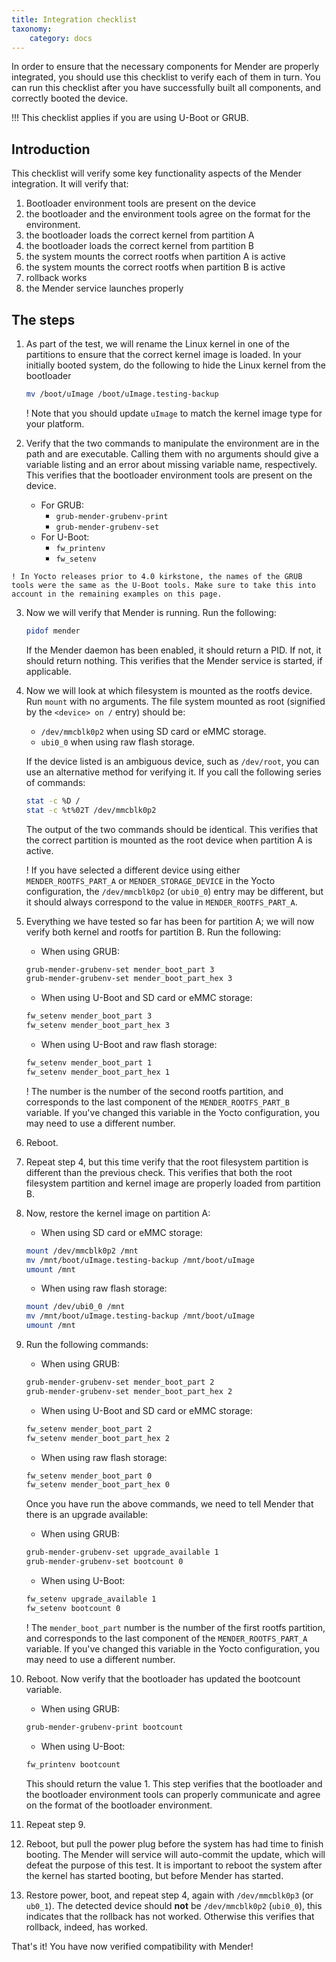 ```yaml
---
title: Integration checklist
taxonomy:
    category: docs
---
```


In order to ensure that the necessary components for Mender are properly integrated, you should use this checklist to verify each of them in turn. You can run this checklist after you have successfully built all components, and correctly booted the device.

!!! This checklist applies if you are using U-Boot or GRUB.

## Introduction

This checklist will verify some key functionality aspects of the Mender integration. It will verify that:

1. Bootloader environment tools are present on the device
2. the bootloader and the environment tools agree on the format for the environment.
3. the bootloader loads the correct kernel from partition A
4. the bootloader loads the correct kernel from partition B
5. the system mounts the correct rootfs when partition A is active
6. the system mounts the correct rootfs when partition B is active
7. rollback works
8. the Mender service launches properly

## The steps

1. As part of the test, we will rename the Linux kernel in one of the partitions to ensure that the correct kernel image is loaded. In your initially booted system, do the following to hide the Linux kernel from the bootloader

   ```bash
   mv /boot/uImage /boot/uImage.testing-backup
   ```

   ! Note that you should update `uImage` to match the kernel image type for your platform.

2. Verify that the two commands to manipulate the environment are in the path and are executable. Calling them with no arguments should give a variable listing and an error about missing variable name, respectively. This verifies that the bootloader environment tools are present on the device.

    * For GRUB:
        * `grub-mender-grubenv-print`
        * `grub-mender-grubenv-set`
    * For U-Boot:
        * `fw_printenv`
        * `fw_setenv`

<!--AUTOVERSION: "prior to 4.0 %"/ignore-->
    ! In Yocto releases prior to 4.0 kirkstone, the names of the GRUB tools were the same as the U-Boot tools. Make sure to take this into account in the remaining examples on this page.

3. Now we will verify that Mender is running. Run the following:

   ```bash
   pidof mender
   ```

   If the Mender daemon has been enabled, it should return a PID. If not, it should return nothing. This verifies that the Mender service is started, if applicable.

4. Now we will look at which filesystem is mounted as the rootfs device. Run `mount` with no arguments. The file system mounted as root (signified by the `<device> on /` entry) should be:

   - `/dev/mmcblk0p2` when using SD card or eMMC storage.
   - `ubi0_0` when using raw flash storage.

   If the device listed is an ambiguous device, such as `/dev/root`, you can use an alternative method for verifying it. If you call the following series of commands:

   ```bash
   stat -c %D /
   stat -c %t%02T /dev/mmcblk0p2
   ```

   The output of the two commands should be identical. This verifies that the correct partition is mounted as the root device when partition A is active.

   ! If you have selected a different device using either `MENDER_ROOTFS_PART_A` or `MENDER_STORAGE_DEVICE` in the Yocto configuration, the `/dev/mmcblk0p2` (or `ubi0_0`) entry may be different, but it should always correspond to the value in `MENDER_ROOTFS_PART_A`.

5. Everything we have tested so far has been for partition A; we will now verify both kernel and rootfs for partition B. Run the following:

   - When using GRUB:
   ```bash
   grub-mender-grubenv-set mender_boot_part 3
   grub-mender-grubenv-set mender_boot_part_hex 3
   ```

   - When using U-Boot and SD card or eMMC storage:
   ```bash
   fw_setenv mender_boot_part 3
   fw_setenv mender_boot_part_hex 3
   ```

   - When using U-Boot and raw flash storage:
   ```bash
   fw_setenv mender_boot_part 1
   fw_setenv mender_boot_part_hex 1
   ```

   ! The number is the number of the second rootfs partition, and corresponds to the last component of the `MENDER_ROOTFS_PART_B` variable. If you've changed this variable in the Yocto configuration, you may need to use a different number.

6. Reboot.

7. Repeat step 4, but this time verify that the root filesystem partition is different than the previous check. This verifies that both the root filesystem partition and kernel image are properly loaded from partition B.

8. Now, restore the kernel image on partition A:

    - When using SD card or eMMC storage:
    ```bash
    mount /dev/mmcblk0p2 /mnt
    mv /mnt/boot/uImage.testing-backup /mnt/boot/uImage
    umount /mnt
    ```

    - When using raw flash storage:
    ```bash
    mount /dev/ubi0_0 /mnt
    mv /mnt/boot/uImage.testing-backup /mnt/boot/uImage
    umount /mnt
    ```

9. Run the following commands:

    - When using GRUB:
    ```bash
    grub-mender-grubenv-set mender_boot_part 2
    grub-mender-grubenv-set mender_boot_part_hex 2
    ```

    - When using U-Boot and SD card or eMMC storage:
    ```bash
    fw_setenv mender_boot_part 2
    fw_setenv mender_boot_part_hex 2
    ```

    - When using raw flash storage:
    ```bash
    fw_setenv mender_boot_part 0
    fw_setenv mender_boot_part_hex 0
    ```

    Once you have run the above commands, we need to tell Mender that there is an upgrade available:

    - When using GRUB:
    ```bash
    grub-mender-grubenv-set upgrade_available 1
    grub-mender-grubenv-set bootcount 0
    ```

    - When using U-Boot:
    ```bash
    fw_setenv upgrade_available 1
    fw_setenv bootcount 0
    ```


    ! The `mender_boot_part` number is the number of the first rootfs partition, and corresponds to the last component of the `MENDER_ROOTFS_PART_A` variable. If you've changed this variable in the Yocto configuration, you may need to use a different number.

10. Reboot.  Now verify that the bootloader has updated the bootcount variable.

    - When using GRUB:
    ```bash
    grub-mender-grubenv-print bootcount
    ```

    - When using U-Boot:
    ```bash
    fw_printenv bootcount
    ```

    This should return the value 1. This step verifies that the bootloader and the bootloader environment tools can properly communicate and agree on the format of the bootloader environment.

11. Repeat step 9.

12. Reboot, but pull the power plug before the system has had time to finish booting. The Mender will service will auto-commit the update, which will defeat the purpose of this test. It is important to reboot the system after the kernel has started booting, but before Mender has started.

13. Restore power, boot, and repeat step 4, again with `/dev/mmcblk0p3` (or `ub0_1`). The detected device should **not** be `/dev/mmcblk0p2` (`ubi0_0`), this indicates that the rollback has not worked. Otherwise this verifies that rollback, indeed, has worked.

That's it! You have now verified compatibility with Mender!
